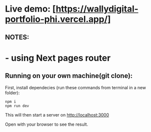 # Live demo: [https://wallydigital-portfolio-phi.vercel.app/]

## NOTES:

# - using Next pages router

## Running on your own machine(git clone):

First, install dependecies (run these commands from terminal in a new folder):

    npm i
    npm run dev

This will then start a server on [http://localhost:3000](http://localhost:3000)

Open with your browser to see the result.
